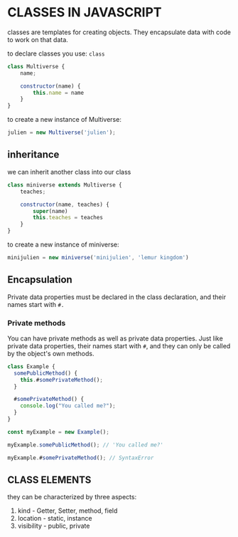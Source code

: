 # CLASSES IN JAVASCRIPT

classes are templates for creating objects. They encapsulate data with code to work on that data.

to declare classes you use: `class`

```javascript
class Multiverse {
    name;

    constructor(name) {
        this.name = name
    }
}
```

to create  a new instance of Multiverse:

```javascript
julien = new Multiverse('julien');
```

## inheritance

we can inherit another class into our class

```javascript
class miniverse extends Multiverse {
    teaches;

    constructor(name, teaches) {
        super(name)
        this.teaches = teaches
    }
}
```

to create a new instance of miniverse:

```javascript
minijulien = new miniverse('minijulien', 'lemur kingdom')
```

## Encapsulation

Private data properties must be declared in the class declaration, and their names start with `#.`

### Private methods

You can have private methods as well as private data properties. Just like private data properties, their names start with `#`, and they can only be called by the object's own methods.

```javascript
class Example {
  somePublicMethod() {
    this.#somePrivateMethod();
  }

  #somePrivateMethod() {
    console.log("You called me?");
  }
}

const myExample = new Example();

myExample.somePublicMethod(); // 'You called me?'

myExample.#somePrivateMethod(); // SyntaxError

```

## CLASS ELEMENTS

they can be characterized by three aspects:

1. kind - Getter, Setter, method, field
2. location - static, instance
3. visibility - public, private
